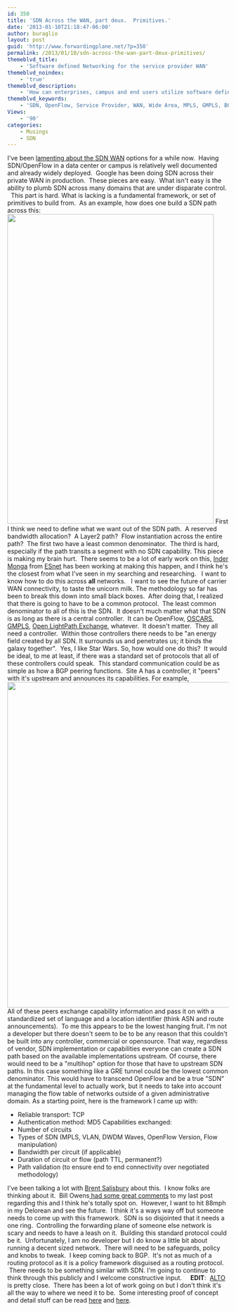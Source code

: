 ```yaml
---
id: 350
title: 'SDN Across the WAN, part deux.  Primitives.'
date: '2013-01-10T21:18:47-06:00'
author: buraglio
layout: post
guid: 'http://www.forwardingplane.net/?p=350'
permalink: /2013/01/10/sdn-across-the-wan-part-deux-primitives/
themeblvd_title:
    - 'Software defined Networking for the service provider WAN'
themeblvd_noindex:
    - 'true'
themeblvd_description:
    - 'How can enterprises, campus and end users utilize software defined networking across the service provider wide area?  This article aims to start the process of vocalizing the potential pieces needed to plumb SDN across multiple administrative domains. '
themeblvd_keywords:
    - 'SDN, OpenFlow, Service Provider, WAN, Wide Area, MPLS, GMPLS, BGP, Nick Buraglio, Brent Salisbury'
Views:
    - '90'
categories:
    - Musings
    - SDN
---
```


I've been <a title="SDN across domains in the WAN – a novice look" href="http://www.forwardingplane.net/2012/11/sdn-across-domains-in-the-wan-a-novice-look/" target="_blank" rel="noopener noreferrer">lamenting about the SDN WAN</a> options for a while now.  Having SDN/OpenFlow in a data center or campus is relatively well documented and already widely deployed.  Google has been doing SDN across their private WAN in production.  These pieces are easy.  What isn't easy is the ability to plumb SDN across many domains that are under disparate control.   This part is hard. What is lacking is a fundamental framework, or set of primitives to build from.  As an example, how does one build a SDN path across this:
&nbsp;
<a href="http://www.forwardingplane.net/wp-content/uploads/2013/01/SDN-Reference-Architecture-Sanitized.png"><img class="aligncenter size-full wp-image-351" title="SDN Reference Architecture -Sanitized" src="http://www.forwardingplane.net/wp-content/uploads/2013/01/SDN-Reference-Architecture-Sanitized.png" alt="" width="470" height="704" /></a>
First I think we need to define what we want out of the SDN path.  A reserved bandwidth allocation?  A Layer2 path?  Flow instantiation across the entire path?  The first two have a least common denominator.  The third is hard, especially if the path transits a segment with no SDN capability.
This piece is making my brain hurt.  There seems to be a lot of early work on this, <a href="http://events.internet2.edu/speakers/speakers.php?go=people&amp;id=2865">Inder Monga</a> from <a href="http://www.es.net">ESnet</a> has been working at making this happen, and I think he's the closest from what I've seen in my searching and researching.   I want to know how to do this across <strong>all</strong> networks.   I want to see the future of carrier WAN connectivity, to taste the unicorn milk.
The methodology so far has been to break this down into small black boxes.  After doing that, I realized that there is going to have to be a common protocol.  The least common denominator to all of this is the SDN.  It doesn't much matter what that SDN is as long as there is a central controller.  It can be OpenFlow, <a href="http://www.es.net/services/virtual-circuits-oscars/" target="_blank" rel="noopener noreferrer">OSCARS</a>, <a href="http://en.wikipedia.org/wiki/Generalized_Multi-Protocol_Label_Switching" target="_blank" rel="noopener noreferrer">GMPLS</a>, <a href="http://ext.delaat.net/olex/index.html" target="_blank" rel="noopener noreferrer">Open LightPath Exchange</a>, whatever.  It doesn't matter.  They all need a controller.  Within those controllers there needs to be "an energy field created by all SDN. It surrounds us and penetrates us; it binds the galaxy together".  Yes, I like Star Wars.
So, how would one do this?  It would be ideal, to me at least, if there was a standard set of protocols that all of these controllers could speak.  This standard communication could be as simple as how a BGP peering functions.  Site A has a controller, it "peers" with it's upstream and announces its capabilities.
For example,
<a href="http://www.forwardingplane.net/wp-content/uploads/2013/01/SDN-peering.png"><img class="aligncenter size-full wp-image-352" title="SDN peering" src="http://www.forwardingplane.net/wp-content/uploads/2013/01/SDN-peering.png" alt="" width="591" height="740" /></a>
All of these peers exchange capability information and pass it on with a standardized set of language and a location identifier (think ASN and route announcements).  To me this appears to be the lowest hanging fruit. I'm not a developer but there doesn't seem to be to be any reason that this couldn't be built into any controller, commercial or opensource. That way, regardless of vendor, SDN implementation or capabilities everyone can create a SDN path based on the available implementations upstream. Of course, there would need to be a "multihop" option for those that have to upstream SDN paths. In this case something like a GRE tunnel could be the lowest common denominator. This would have to transcend OpenFlow and be a true "SDN" at the fundamental level to actually work, but it needs to take into account managing the flow table of networks outside of a given administrative domain. As a starting point, here is the framework I came up with:
<ul>
	<li>Reliable transport: TCP</li>
	<li>Authentication method: MD5 Capabilities exchanged:</li>
	<li>Number of circuits</li>
	<li>Types of SDN (MPLS, VLAN, DWDM Waves, OpenFlow Version, Flow manipulation)</li>
	<li>Bandwidth per circuit (if applicable)</li>
	<li>Duration of circuit or flow (path TTL, permanent?)</li>
	<li>Path validation (to ensure end to end connectivity over negotiated methodology)</li>
</ul>
I've been talking a lot with <a href="http://www.networkstatic.net/" target="_blank" rel="noopener noreferrer">Brent Salisbury</a> about this.  I know folks are thinking about it.  Bill Owens<a href="http://www.forwardingplane.net/2012/11/sdn-across-domains-in-the-wan-a-novice-look/#comment-47"> had some great comments</a> to my last post regarding this and I think he's totally spot on.  However, I want to hit 88mph in my Delorean and see the future.  I think it's a ways way off but someone needs to come up with this framework.  SDN is so disjointed that it needs a one ring.  Controlling the forwarding plane of someone else network is scary and needs to have a leash on it.  Building this standard protocol could be it.  Unfortunately, I am no developer but I do know a little bit about running a decent sized network.  There will need to be safeguards, policy and knobs to tweak.  I keep coming back to BGP.  It's not as much of a routing protocol as it is a policy framework disguised as a routing protocol.  There needs to be something similar with SDN.
I'm going to continue to think through this publicly and I welcome constructive input.
&nbsp;
&nbsp;
<strong>EDIT</strong>:  <a href="https://datatracker.ietf.org/doc/draft-ietf-alto-protocol/" target="_blank" rel="noopener noreferrer">ALTO</a> is pretty close.  There has been a lot of work going on but I don't think it's all the way to where we need it to be.  Some interesting proof of concept and detail stuff can be read <a href="http://www.ewsdn.eu/presentations/ALTOwrtSDN.pdf" target="_blank" rel="noopener noreferrer">here</a> and <a href="http://opennetsummit.org/talks/ward-wed.pdf" target="_blank" rel="noopener noreferrer">here</a>.
<pre></pre>